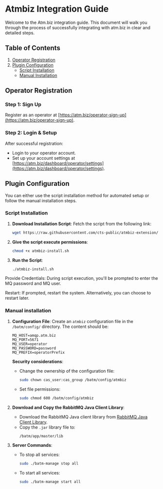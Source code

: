 # **Atmbiz Integration Guide**

Welcome to the Atm.biz integration guide. This document will walk you through the process of successfully integrating with atm.biz in clear and detailed steps.

## Table of Contents

1. [Operator Registration](#operator-registration)
2. [Plugin Configuration](#plugin-configuration)
    - [Script Installation](#script-installation)
    - [Manual Installation](#manual-installation)

## **Operator Registration**

### Step 1: Sign Up
Register as an operator at [https://atm.biz/operator-sign-up](https://atm.biz/operator-sign-up).

### Step 2: Login & Setup
After successful registration:
- Login to your operator account.
- Set up your account settings at [https://atm.biz/dashboard/operator/settings](https://atm.biz/dashboard/operator/settings).

## **Plugin Configuration**

You can either use the script installation method for automated setup or follow the manual installation steps.

### **Script Installation**

1. **Download Installation Script**: Fetch the script from the following link:
   ```bash
   wget https://raw.githubusercontent.com/cts-public/atmbiz-extension/main/atmbiz-install.sh
   ```
2. **Give the script execute permissions**:
      ```bash
      chmod +x atmbiz-install.sh
      ```
2. **Run the Script**:
    ```bash
    ./atmbiz-install.sh
    ```
   
Provide Credentials: During script execution, you'll be prompted to enter the MQ password and MQ user.

Restart: If prompted, restart the system. Alternatively, you can choose to restart later.

### Manual installation 

1. **Configuration File**: Create an `atmbiz` configuration file in the `/batm/config/` directory. The content should be:
   ```properties
   MQ_HOST=amqp.atm.biz
   MQ_PORT=5671
   MQ_USER=operator
   MQ_PASSWORD=password
   MQ_PREFIX=operatorPrefix
   ```
   **Security considerations**:
   - Change the ownership of the configuration file:
     ```bash
     sudo chown cas_user:cas_group /batm/config/atmbiz
     ```
   - Set file permissions:
     ```bash
     sudo chmod 600 /batm/config/atmbiz
     ```

2. **Download and Copy the RabbitMQ Java Client Library**:
   - Download the RabbitMQ Java client library from [RabbitMQ Java Client Library](https://repo1.maven.org/maven2/com/rabbitmq/amqp-client/5.18.0/amqp-client-5.18.0.jar).
   - Copy the `.jar` library file to:
     ```bash
     /batm/app/master/lib
     ```

3. **Server Commands**:
   - To stop all services:
     ```bash
     sudo ./batm-manage stop all
     ```
   - To start all services:
     ```bash
     sudo ./batm-manage start all
     ```
